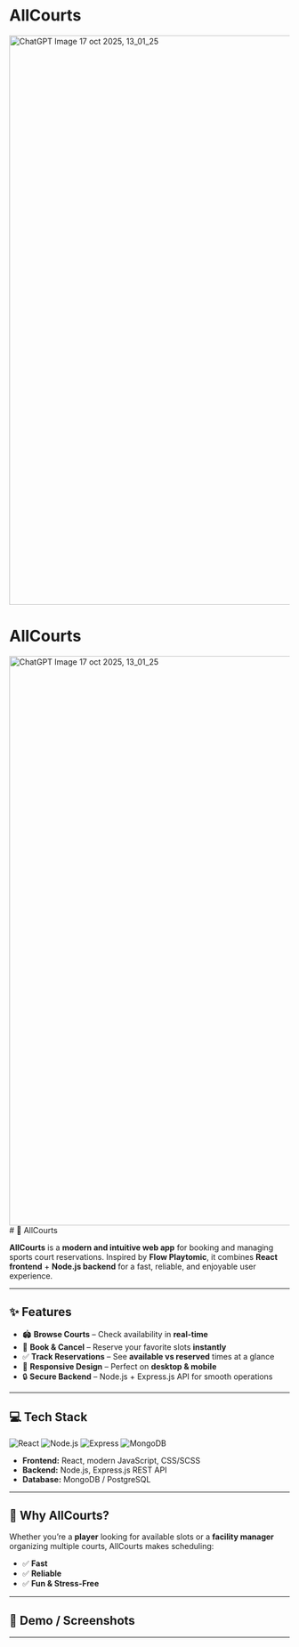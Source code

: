 # AllCourts
<img width="1024" height="1024" alt="ChatGPT Image 17 oct 2025, 13_01_25" src="https://github.com/user-attachments/assets/15305ec0-5946-4c7e-ab6c-36b5ed796dcc" />

# AllCourts
<img width="1024" height="1024" alt="ChatGPT Image 17 oct 2025, 13_01_25" src="https://github.com/user-attachments/assets/15305ec0-5946-4c7e-ab6c-36b5ed796dcc" />
# 🎾 AllCourts

**AllCourts** is a **modern and intuitive web app** for booking and managing sports court reservations. Inspired by **Flow Playtomic**, it combines **React frontend** + **Node.js backend** for a fast, reliable, and enjoyable user experience.  

---

## ✨ Features

- 🏟 **Browse Courts** – Check availability in **real-time**  
- 📅 **Book & Cancel** – Reserve your favorite slots **instantly**  
- ✅ **Track Reservations** – See **available vs reserved** times at a glance  
- 📱 **Responsive Design** – Perfect on **desktop & mobile**  
- 🔒 **Secure Backend** – Node.js + Express.js API for smooth operations  

---

## 💻 Tech Stack

![React](https://img.shields.io/badge/React-61DAFB?style=for-the-badge&logo=react&logoColor=white) 
![Node.js](https://img.shields.io/badge/Node.js-339933?style=for-the-badge&logo=node.js&logoColor=white) 
![Express](https://img.shields.io/badge/Express.js-000000?style=for-the-badge&logo=express&logoColor=white) 
![MongoDB](https://img.shields.io/badge/MongoDB-47A248?style=for-the-badge&logo=mongodb&logoColor=white)

- **Frontend:** React, modern JavaScript, CSS/SCSS  
- **Backend:** Node.js, Express.js REST API  
- **Database:** MongoDB / PostgreSQL  

---

## 🚀 Why AllCourts?

Whether you’re a **player** looking for available slots or a **facility manager** organizing multiple courts, AllCourts makes scheduling:  

- ✅ **Fast**  
- ✅ **Reliable**  
- ✅ **Fun & Stress-Free**  

---

## 🎨 Demo / Screenshots


---
